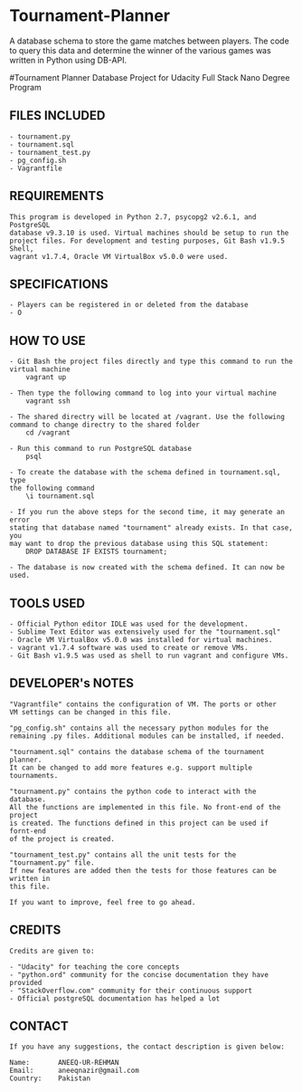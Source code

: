 # Tournament-Planner
A database schema to store the game matches between players.
The code to query this data and determine the winner of the various games was
written in Python using DB-API.

#Tournament Planner Database Project for Udacity Full Stack Nano Degree Program


FILES INCLUDED
--------------

	- tournament.py
	- tournament.sql
	- tournament_test.py
	- pg_config.sh
	- Vagrantfile


REQUIREMENTS
------------

	This program is developed in Python 2.7, psycopg2 v2.6.1, and PostgreSQL
	database v9.3.10 is used. Virtual machines should be setup to run the 
	project files. For development and testing purposes, Git Bash v1.9.5 Shell,
	vagrant v1.7.4, Oracle VM VirtualBox v5.0.0 were used.


SPECIFICATIONS
--------------
	
	- Players can be registered in or deleted from the database
	- O

HOW TO USE
----------

	- Git Bash the project files directly and type this command to run the 
	virtual machine
		vagrant up

	- Then type the following command to log into your virtual machine
		vagrant ssh

	- The shared directry will be located at /vagrant. Use the following 
	command to change directry to the shared folder
		cd /vagrant

	- Run this command to run PostgreSQL database
		psql

	- To create the database with the schema defined in tournament.sql, type
	the following command
		\i tournament.sql

	- If you run the above steps for the second time, it may generate an error
	stating that database named "tournament" already exists. In that case, you
	may want to drop the previous database using this SQL statement:
		DROP DATABASE IF EXISTS tournament;

	- The database is now created with the schema defined. It can now be used.


TOOLS USED
----------

	- Official Python editor IDLE was used for the development.
	- Sublime Text Editor was extensively used for the "tournament.sql"
	- Oracle VM VirtualBox v5.0.0 was installed for virtual machines.
	- vagrant v1.7.4 software was used to create or remove VMs.
	- Git Bash v1.9.5 was used as shell to run vagrant and configure VMs.


DEVELOPER's NOTES
-----------------

	"Vagrantfile" contains the configuration of VM. The ports or other 
	VM settings can be changed in this file.

	"pg_config.sh" contains all the necessary python modules for the 
	remaining .py files. Additional modules can be installed, if needed.

	"tournament.sql" contains the database schema of the tournament planner.
	It can be changed to add more features e.g. support multiple tournaments.

	"tournament.py" contains the python code to interact with the database. 
	All the functions are implemented in this file. No front-end of the project
	is created. The functions defined in this project can be used if fornt-end
	of the project is created.

	"tournament_test.py" contains all the unit tests for the "tournament.py" file.
	If new features are added then the tests for those features can be written in
	this file.

	If you want to improve, feel free to go ahead.


CREDITS
-------

	Credits are given to:

	- "Udacity" for teaching the core concepts
	- "python.ord" community for the concise documentation they have provided
	- "StackOverflow.com" community for their continuous support
	- Official postgreSQL documentation has helped a lot


CONTACT
-------

	If you have any suggestions, the contact description is given below:

	Name:		ANEEQ-UR-REHMAN
	Email:		aneeqnazir@gmail.com
	Country:	Pakistan

